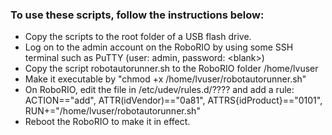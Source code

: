 ### To use these scripts, follow the instructions below:
- Copy the scripts to the root folder of a USB flash drive.
- Log on to the admin account on the RoboRIO by using some SSH terminal such as PuTTY (user: admin, password: \<blank\>)
- Copy the script robotautorunner.sh to the RoboRIO folder /home/lvuser
- Make it executable by "chmod +x /home/lvuser/robotautorunner.sh"
- On RoboRIO, edit the file in /etc/udev/rules.d/???? and add a rule:
    ACTION=="add", ATTR(idVendor)=="0a81", ATTRS{idProduct}=="0101", RUN+="/home/lvuser/robotautorunner.sh"
- Reboot the RoboRIO to make it in effect.

